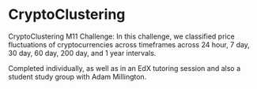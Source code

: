 # CryptoClustering
CryptoClustering M11 Challenge: In this challenge, we classified price fluctuations of cryptocurrencies across timeframes across 24 hour, 7 day, 30 day, 60 day, 200 day, and 1 year intervals. 

Completed individually, as well as in an EdX tutoring session and also a student study group with Adam Millington. 
